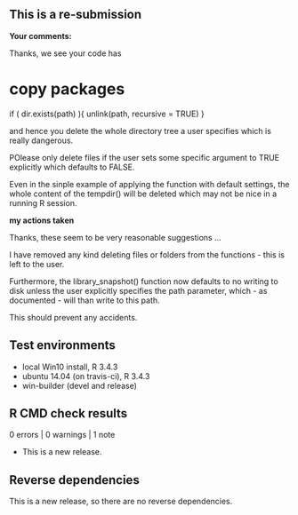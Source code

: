 ## This is a re-submission



**Your comments:**

Thanks, we see your code has

  # copy packages
  if ( dir.exists(path) ){
    unlink(path, recursive = TRUE)
  }

and hence you delete the whole directory tree a user specifies which is really dangerous.

POlease only delete files if the user sets some specific argument to TRUE explicitly which defaults to FALSE.

Even in the sinple example of applying the function with default settings, the whole content of the tempdir() will be deleted which may not be nice in a running R session.




**my actions taken**

Thanks, these seem to be very reasonable suggestions ...

I have removed any kind deleting files or folders from the functions - this is left to the user.

Furthermore, the library_snapshot() function now defaults to no writing to disk unless
the user explicitly specifies the path parameter, which - as documented - will than write to this path. 

This should prevent any accidents. 





## Test environments
* local Win10 install, R 3.4.3
* ubuntu 14.04 (on travis-ci), R 3.4.3
* win-builder (devel and release)

## R CMD check results

0 errors | 0 warnings | 1 note

* This is a new release.


## Reverse dependencies

This is a new release, so there are no reverse dependencies.


